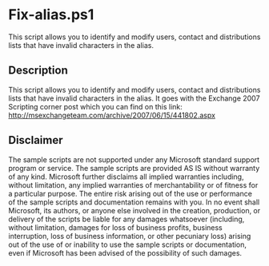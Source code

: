 # Fix-alias.ps1

This script allows you to identify and modify users, contact and distributions lists that have invalid characters in the alias.

## Description

This script allows you to identify and modify users, contact and distributions lists that have invalid characters in the alias. It goes with the Exchange 2007 Scripting corner post which you can find on this link: http://msexchangeteam.com/archive/2007/06/15/441802.aspx

## Disclaimer

The sample scripts are not supported under any Microsoft standard support program or service. The sample scripts are provided AS IS without warranty of any kind. Microsoft further disclaims all implied warranties including, without limitation, any implied warranties of merchantability or of fitness for a particular purpose. The entire risk arising out of the use or performance of the sample scripts and documentation remains with you. In no event shall Microsoft, its authors, or anyone else involved in the creation, production, or delivery of the scripts be liable for any damages whatsoever (including, without limitation, damages for loss of business profits, business interruption, loss of business information, or other pecuniary loss) arising out of the use of or inability to use the sample scripts or documentation, even if Microsoft has been advised of the possibility of such damages.